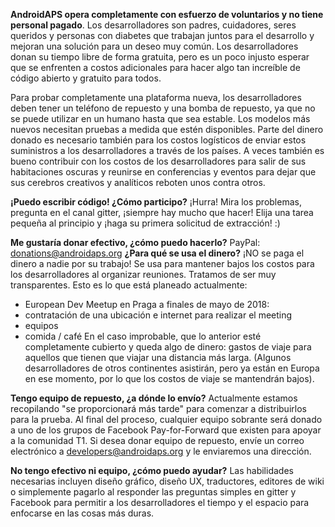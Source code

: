 **AndroidAPS opera completamente con esfuerzo de voluntarios y no tiene personal pagado**. Los desarrolladores son padres, cuidadores, seres queridos y personas con diabetes que trabajan juntos para el desarrollo y mejoran una solución para un deseo muy común. Los desarrolladores donan su tiempo libre de forma gratuita, pero es un poco injusto esperar que se enfrenten a costos adicionales para hacer algo tan increíble de código abierto y gratuito para todos.

Para probar completamente una plataforma nueva, los desarrolladores deben tener un teléfono de repuesto y una bomba de repuesto, ya que no se puede utilizar en un humano hasta que sea estable. Los modelos más nuevos necesitan pruebas a medida que estén disponibles. Parte del dinero donado es necesario también para los costos logísticos de enviar estos suministros a los desarrolladores a través de los países. A veces también es bueno contribuir con los costos de los desarrolladores para salir de sus habitaciones oscuras y reunirse en conferencias y eventos para dejar que sus cerebros creativos y analíticos reboten unos contra otros.


**¡Puedo escribir código! ¿Cómo participo?** ¡Hurra! Mira los problemas, pregunta en el canal gitter, ¡siempre hay mucho que hacer! Elija una tarea pequeña al principio y ¡haga su primera solicitud de extracción! :)


**Me gustaría donar efectivo, ¿cómo puedo hacerlo?** PayPal: donations@androidaps.org
**¿Para qué se usa el dinero?** ¡NO se paga el dinero a nadie por su trabajo! Se usa para mantener bajos los costos para los desarrolladores al organizar reuniones. Tratamos de ser muy transparentes. Esto es lo que está planeado actualmente:

* European Dev Meetup en Praga a finales de mayo de 2018: 
* contratación de una ubicación e internet para realizar el meeting
* equipos 
* comida / café
En el caso improbable, que lo anterior esté completamente cubierto y queda algo de dinero: gastos de viaje para aquellos que tienen que viajar una distancia más larga. (Algunos desarrolladores de otros continentes asistirán, pero ya están en Europa en ese momento, por lo que los costos de viaje se mantendrán bajos).


**Tengo equipo de repuesto, ¿a dónde lo envío?** Actualmente estamos recopilando "se proporcionará más tarde" para comenzar a distribuirlos para la prueba. Al final del proceso, cualquier equipo sobrante será donado a uno de los grupos de Facebook Pay-for-Forward que existen para apoyar a la comunidad T1. Si desea donar equipo de repuesto, envíe un correo electrónico a developers@androidaps.org y le enviaremos una dirección.

**No tengo efectivo ni equipo, ¿cómo puedo ayudar?** Las habilidades necesarias incluyen diseño gráfico, diseño UX, traductores, editores de wiki o simplemente pagarlo al responder las preguntas simples en gitter y Facebook para permitir a los desarrolladores el tiempo y el espacio para enfocarse en las cosas más duras. 

